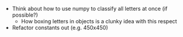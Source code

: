 - Think about how to use numpy to classify all letters at once (if possible?)
  - How boxing letters in objects is a clunky idea with this respect
- Refactor constants out (e.g. 450x450)
